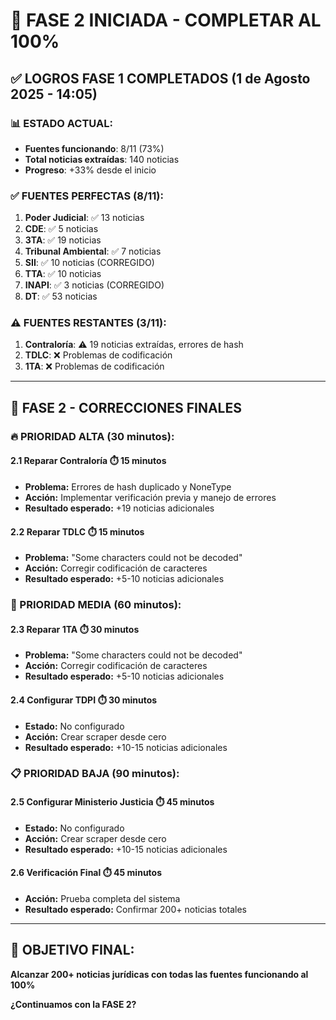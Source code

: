 # 🚀 FASE 2 INICIADA - COMPLETAR AL 100%

## ✅ **LOGROS FASE 1 COMPLETADOS (1 de Agosto 2025 - 14:05)**

### **📊 ESTADO ACTUAL:**
- **Fuentes funcionando**: 8/11 (73%)
- **Total noticias extraídas**: 140 noticias
- **Progreso**: +33% desde el inicio

### **✅ FUENTES PERFECTAS (8/11):**
1. **Poder Judicial**: ✅ 13 noticias
2. **CDE**: ✅ 5 noticias  
3. **3TA**: ✅ 19 noticias
4. **Tribunal Ambiental**: ✅ 7 noticias
5. **SII**: ✅ 10 noticias (CORREGIDO)
6. **TTA**: ✅ 10 noticias
7. **INAPI**: ✅ 3 noticias (CORREGIDO)
8. **DT**: ✅ 53 noticias

### **⚠️ FUENTES RESTANTES (3/11):**
1. **Contraloría**: ⚠️ 19 noticias extraídas, errores de hash
2. **TDLC**: ❌ Problemas de codificación
3. **1TA**: ❌ Problemas de codificación

---

## 🎯 **FASE 2 - CORRECCIONES FINALES**

### **🔥 PRIORIDAD ALTA (30 minutos):**

#### **2.1 Reparar Contraloría** ⏱️ 15 minutos
- **Problema:** Errores de hash duplicado y NoneType
- **Acción:** Implementar verificación previa y manejo de errores
- **Resultado esperado:** +19 noticias adicionales

#### **2.2 Reparar TDLC** ⏱️ 15 minutos  
- **Problema:** "Some characters could not be decoded"
- **Acción:** Corregir codificación de caracteres
- **Resultado esperado:** +5-10 noticias adicionales

### **🔧 PRIORIDAD MEDIA (60 minutos):**

#### **2.3 Reparar 1TA** ⏱️ 30 minutos
- **Problema:** "Some characters could not be decoded"
- **Acción:** Corregir codificación de caracteres
- **Resultado esperado:** +5-10 noticias adicionales

#### **2.4 Configurar TDPI** ⏱️ 30 minutos
- **Estado:** No configurado
- **Acción:** Crear scraper desde cero
- **Resultado esperado:** +10-15 noticias adicionales

### **📋 PRIORIDAD BAJA (90 minutos):**

#### **2.5 Configurar Ministerio Justicia** ⏱️ 45 minutos
- **Estado:** No configurado
- **Acción:** Crear scraper desde cero
- **Resultado esperado:** +10-15 noticias adicionales

#### **2.6 Verificación Final** ⏱️ 45 minutos
- **Acción:** Prueba completa del sistema
- **Resultado esperado:** Confirmar 200+ noticias totales

---

## 🎯 **OBJETIVO FINAL:**
**Alcanzar 200+ noticias jurídicas con todas las fuentes funcionando al 100%**

**¿Continuamos con la FASE 2?** 